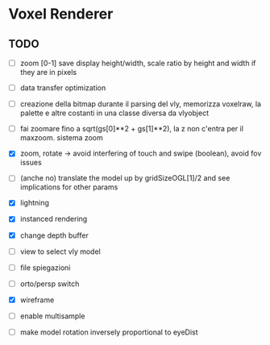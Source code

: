 # Voxel Renderer

## TODO
- [ ] zoom [0-1] save display height/width, scale ratio by height and width if they are in pixels
- [ ] data transfer optimization
- [ ] creazione della bitmap durante il parsing del vly, memorizza voxelraw, la palette e altre costanti in una classe diversa da vlyobject
- [ ] fai zoomare fino a sqrt(gs[0]**2 + gs[1]**2), la z non c'entra per il maxzoom. sistema zoom
- [x] zoom, rotate -> avoid interfering of touch and swipe (boolean), avoid fov issues
- [ ] (anche no) translate the model up by gridSizeOGL[1]/2 and see implications for other params
- [x] lightning
- [x] instanced rendering
- [x] change depth buffer
- [ ] view to select vly model
- [ ] file spiegazioni
- [ ] orto/persp switch
- [x] wireframe
- [ ] enable multisample
- [ ] make model rotation inversely proportional to eyeDist

